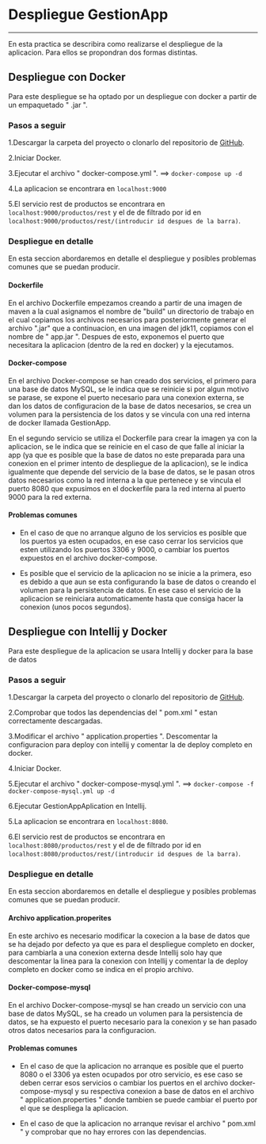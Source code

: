 # Despliegue GestionApp
___
En esta practica se describira como realizarse el despliegue de la aplicacion.
Para ellos se propondran dos formas distintas.

## Despliegue con Docker
Para este despliegue se ha optado por un despliegue con docker a partir de un empaquetado " .jar ".

### Pasos a seguir
1.Descargar la carpeta del proyecto o clonarlo del repositorio de [GitHub](https://github.com/luisalvarez35/GestionApp.git).

2.Iniciar Docker.

3.Ejecutar el archivo " docker-compose.yml ". ==> ``docker-compose up -d``

4.La aplicacion se encontrara en ``localhost:9000``

5.El servicio rest de productos se encontrara en ``localhost:9000/productos/rest`` y el de de filtrado por id en ``localhost:9000/productos/rest/(introducir id despues de la barra)``.


### Despliegue en detalle

En esta seccion abordaremos en detalle el despliegue y posibles problemas comunes que se puedan producir.

#### Dockerfile

En el archivo Dockerfile empezamos creando a partir de una imagen de 
maven a la cual asignamos el nombre de "build" un directorio de trabajo en el cual copiamos
los archivos necesarios para posteriormente generar el archivo ".jar" que a continuacion,
en una imagen del jdk11, copiamos con el nombre de " app.jar ". Despues de esto, exponemos el puerto
que necesitara la aplicacion (dentro de la red en docker) y la ejecutamos.

#### Docker-compose

En el archivo Docker-compose se han creado dos servicios, el primero para una base de
datos MySQL, se le indica que se reinicie si por algun motivo se parase, se expone el puerto necesario para una conexion externa,
se dan los datos de configuracion de la base de datos necesarios, se crea un volumen para la persistencia de los datos
y se vincula con una red interna de docker llamada GestionApp.

En el segundo servicio se utiliza el Dockerfile para crear la imagen ya con la aplicacion, se le
indica que se reinicie en el caso de que falle al iniciar la app (ya que es posible que la base de datos
no este preparada para una conexion en el primer intento de despliegue de la aplicacion), se le indica igualmente
que depende del servicio de la base de datos, se le pasan otros datos necesarios como la red interna a la que pertenece
y se vincula el puerto 8080 que expusimos en el dockerfile para la red interna al puerto 9000 para la red externa.

#### Problemas comunes

* En el caso de que no arranque alguno de los servicios es posible que los puertos ya esten ocupados,
en ese caso cerrar los servicios que esten utilizando los puertos 3306 y 9000, o cambiar los puertos 
expuestos en el archivo docker-compose.

* Es posible que el servicio de la aplicacion no se inicie a la primera, eso es debido a que aun se esta 
configurando la base de datos o creando el volumen para la persistencia de datos. En ese caso
el servicio de la aplicacion se reiniciara automaticamente hasta que consiga hacer la conexion (unos pocos segundos).

  
## Despliegue con Intellij y Docker 

Para este despliegue de la aplicacion se usara Intellij y docker para la base de datos

### Pasos a seguir
1.Descargar la carpeta del proyecto o clonarlo del repositorio de [GitHub](https://github.com/luisalvarez35/GestionApp.git).

2.Comprobar que todos las dependencias del " pom.xml " estan correctamente descargadas.

3.Modificar el archivo " application.properties ". Descomentar la configuracion para deploy con intellij y comentar la de deploy completo en docker.

4.Iniciar Docker. 

5.Ejecutar el archivo " docker-compose-mysql.yml ". ==> `` docker-compose -f docker-compose-mysql.yml up -d ``

6.Ejecutar GestionAppAplication en Intellij.

5.La aplicacion se encontrara en ``localhost:8080``.

6.El servicio rest de productos se encontrara en ``localhost:8080/productos/rest`` y el de de filtrado por id en ``localhost:8080/productos/rest/(introducir id despues de la barra)``.

### Despliegue en detalle

En esta seccion abordaremos en detalle el despliegue y posibles problemas comunes que se puedan producir.

#### Archivo application.properites

En este archivo es necesario modificar la coxecion a la base de datos que se ha dejado por defecto ya que es para el despliegue completo en docker,
para cambiarla a una conexion externa desde Intellij solo hay que descomentar la linea para la conexion con Intellij y comentar la de
deploy completo en docker como se indica en el propio archivo.

#### Docker-compose-mysql

En el archivo Docker-compose-mysql se han creado un servicio con una base de datos MySQL, se ha creado un volumen para la persistencia de
datos, se ha expuesto el puerto necesario para la conexion y se han pasado otros datos necesarios para la configuracion.


#### Problemas comunes

* En el caso de que la aplicacion no arranque es posible que el puerto 8080 o el 3306 ya esten ocupados por otro servicio,
es ese caso se deben cerrar esos servicios o cambiar los puertos en el archivo docker-compose-mysql y su respectiva conexion a
base de datos en el archivo " application.properties " donde tambien se puede cambiar el puerto por el que se despliega la aplicacion.

* En el caso de que la aplicacion no arranque revisar el archivo " pom.xml " y comprobar que no hay errores con las dependencias.